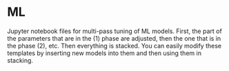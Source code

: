 # ML
Jupyter notebook files for multi-pass tuning of ML models.
First, the part of the parameters that are in the (1) phase are adjusted, then the one that is in the phase (2), etc.
Then everything is stacked.
You can easily modify these templates by inserting new models into them and then using them in stacking.
